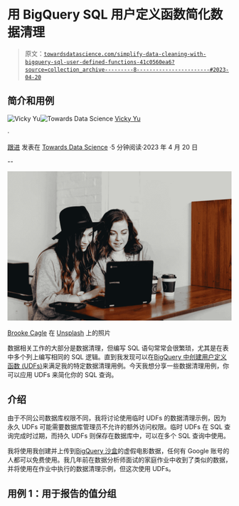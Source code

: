 # 用 BigQuery SQL 用户定义函数简化数据清理

> 原文：[`towardsdatascience.com/simplify-data-cleaning-with-bigquery-sql-user-defined-functions-41c0560ea6?source=collection_archive---------8-----------------------#2023-04-20`](https://towardsdatascience.com/simplify-data-cleaning-with-bigquery-sql-user-defined-functions-41c0560ea6?source=collection_archive---------8-----------------------#2023-04-20)

## 简介和用例

[](https://madfordata.medium.com/?source=post_page-----41c0560ea6--------------------------------)![Vicky Yu](https://madfordata.medium.com/?source=post_page-----41c0560ea6--------------------------------)[](https://towardsdatascience.com/?source=post_page-----41c0560ea6--------------------------------)![Towards Data Science](https://towardsdatascience.com/?source=post_page-----41c0560ea6--------------------------------) [Vicky Yu](https://madfordata.medium.com/?source=post_page-----41c0560ea6--------------------------------)

·

[跟进](https://medium.com/m/signin?actionUrl=https%3A%2F%2Fmedium.com%2F_%2Fsubscribe%2Fuser%2Fcd08464b29cc&operation=register&redirect=https%3A%2F%2Ftowardsdatascience.com%2Fsimplify-data-cleaning-with-bigquery-sql-user-defined-functions-41c0560ea6&user=Vicky+Yu&userId=cd08464b29cc&source=post_page-cd08464b29cc----41c0560ea6---------------------post_header-----------) 发表在 [Towards Data Science](https://towardsdatascience.com/?source=post_page-----41c0560ea6--------------------------------) ·5 分钟阅读·2023 年 4 月 20 日[](https://medium.com/m/signin?actionUrl=https%3A%2F%2Fmedium.com%2F_%2Fvote%2Ftowards-data-science%2F41c0560ea6&operation=register&redirect=https%3A%2F%2Ftowardsdatascience.com%2Fsimplify-data-cleaning-with-bigquery-sql-user-defined-functions-41c0560ea6&user=Vicky+Yu&userId=cd08464b29cc&source=-----41c0560ea6---------------------clap_footer-----------)

--

[](https://medium.com/m/signin?actionUrl=https%3A%2F%2Fmedium.com%2F_%2Fbookmark%2Fp%2F41c0560ea6&operation=register&redirect=https%3A%2F%2Ftowardsdatascience.com%2Fsimplify-data-cleaning-with-bigquery-sql-user-defined-functions-41c0560ea6&source=-----41c0560ea6---------------------bookmark_footer-----------)![](img/e4af66655e15b1d6abe99b4aae5a16c3.png)

[Brooke Cagle](https://unsplash.com/@brookecagle?utm_source=medium&utm_medium=referral) 在 [Unsplash](https://unsplash.com/?utm_source=medium&utm_medium=referral) 上的照片

数据相关工作的大部分是数据清理，但编写 SQL 语句常常会很繁琐，尤其是在表中多个列上编写相同的 SQL 逻辑。直到我发现可以在[BigQuery 中创建用户定义函数 (UDFs)](https://cloud.google.com/bigquery/docs/reference/standard-sql/user-defined-functions)来满足我的特定数据清理用例。今天我想分享一些数据清理用例，你可以应用 UDFs 来简化你的 SQL 查询。

## 介绍

由于不同公司数据库权限不同，我将讨论使用临时 UDFs 的数据清理示例，因为永久 UDFs 可能需要数据库管理员不允许的额外访问权限。临时 UDFs 在 SQL 查询完成时过期，而持久 UDFs 则保存在数据库中，可以在多个 SQL 查询中使用。

我将使用我创建并上传到[BigQuery 沙盒](https://cloud.google.com/bigquery/docs/sandbox)的虚假电影数据，任何有 Google 账号的人都可以免费使用。我几年前在数据分析师面试的家庭作业中收到了类似的数据，并将使用在作业中执行的数据清理示例，但这次使用 UDFs。

## 用例 1：用于报告的值分组
